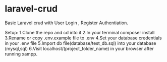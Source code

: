 # laravel-crud

Basic Laravel crud with User Login , Register Authentiation.

Setup:
1.Clone the repo and cd into it
2.In your terminal composer install
3.Rename or copy .env.example file to .env
4.Set your database credentials in your .env file
5.Import db file(database/test_db.sql) into your database (mysql,sql)
6.Visit localhost/(project_folder_name) in your browser after running xampp.
